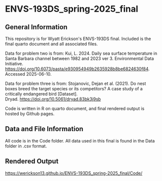 # ENVS-193DS_spring-2025_final

## General Information

This repository is for Wyatt Erickson's ENVS-193DS final. Included is the final quarto document and all associated files.

Data for problem two is from: Kui, L. 2024. Daily sea surface temperature in Santa Barbara channel between 1982 and 2023 ver 3. Environmental Data Initiative. <https://doi.org/10.6073/pasta/e930954949b2635928b8be6824630f84>. Accessed 2025-06-10.

Data for problem three is from: Stojanovic, Dejan et al. (2021). Do nest boxes breed the target species or its competitors? A case study of a critically endangered bird [Dataset]. Dryad. <https://doi.org/10.5061/dryad.83bk3j9sb>

Code is written in R on quarto document, and final rendered output is hosted by Github pages.

## Data and File Information

All code is in the Code folder. All data used in this final is found in the Data folder in .csv format.

## Rendered Output

<https://werickson13.github.io/ENVS-193DS_spring-2025_final/Code/>

